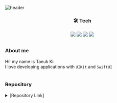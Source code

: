 ![header](https://capsule-render.vercel.app/api?type=waving&color=0:14C9FF,85:015EEA&height=225&section=header&text=Taeuk%20KI&fontSize=35&&animation=fadeIn&fontAlignY=38&desc=iOS%20Developer&descAlignY=51&descAlign=50&fontColor=FFFFFF)


<h3 align="center">🛠️ Tech</div>
<h6 align="center"> </div>
<div align="center">
<img src="https://img.shields.io/badge/iOS-000000?style=flat-square&logo=iOS&logoColor=white">
<img src="https://img.shields.io/badge/Swift-F05138?style=flat-square&logo=Swift&logoColor=white">
<img src="https://img.shields.io/badge/Xcode-147EFB?style=flat-square&logo=Xcode&logoColor=white">
<img src="https://img.shields.io/badge/Python-3776AB?style=flat-square&logo=Python&logoColor=white">
</div>

### About me
Hi! my name is Taeuk Ki.   
I love developing applications with `UIKit` and `SwiftUI`<br/><br/>

### Repository
<details markdown="1">
<summary>  [Repository Link] </summary>
<div><h4> Projects </h4>
 - 'GukbapMinister' iOS Application :  <A href="https://github.com/APPSCHOOL1-REPO/finalproject-goodvibe">[repo]</A><br/>  
 - 'Landscape for Everyone' Android Application : <A href="https://github.com/KiTaeUk/app_Landscape">[repo]</A><br/>
 
### <div><h4> Side Projects </h4>
### - 'BeBlank' iOS Application : <A href="https://github.com/KiTaeUk/BeBlank">[repo]</A><br/>

<div><h4> Like Lion App School </h4>
- Hackthon Project : <A href="https://github.com/APPSCHOOL1-REPO/20230105-hackathon-lab10">[repo]</A><br/>   
- Shopping Service Project : <A href="https://github.com/APPSCHOOL1-REPO/big-project-a-customer-ios">[repo]</A><br/>   
- MVP Project : <A href="https://github.com/APPSCHOOL1-REPO/mvp-20221216-lab12">[repo]</A><br/>   
 
<div><h4> Study </h4>
 - UIKit Basic Demo : <A href="https://github.com/KiTaeUk/iOS-Basic-Demo">[repo]</A><br/>   
 - Swift for Coding Test : <A href="https://github.com/KiTaeUk/Swift-Coding-Test">[repo]</A><br/>   

</details>
 
  
  
<!--
<div align="center">
<img style="height: 150px; width: auto%;" class="img" src="https://github-readme-stats.vercel.app/api/top-langs/?username=KiTaeUk&langs_count=5&theme=tokyonight" />
<img style="height: 150px; width: auto%;" class="img" src="https://github-readme-stats.vercel.app/api?username=KiTaeUk&&show_icons=true&theme=tokyonight" />
</div>
-->
 
<!--
**KiTaeUK/KiTaeUk** is a ✨ _special_ ✨ repository because its `README.md` (this file) appears on your GitHub profile.

Here are some ideas to get you started:

- 🔭 I’m currently working on ...
- 🌱 I’m currently learning ...
- 👯 I’m looking to collaborate on ...
- 🤔 I’m looking for help with ...
- 💬 Ask me about ...
- 📫 How to reach me: ...
- 😄 Pronouns: ...
- ⚡ Fun fact: ...
-->
